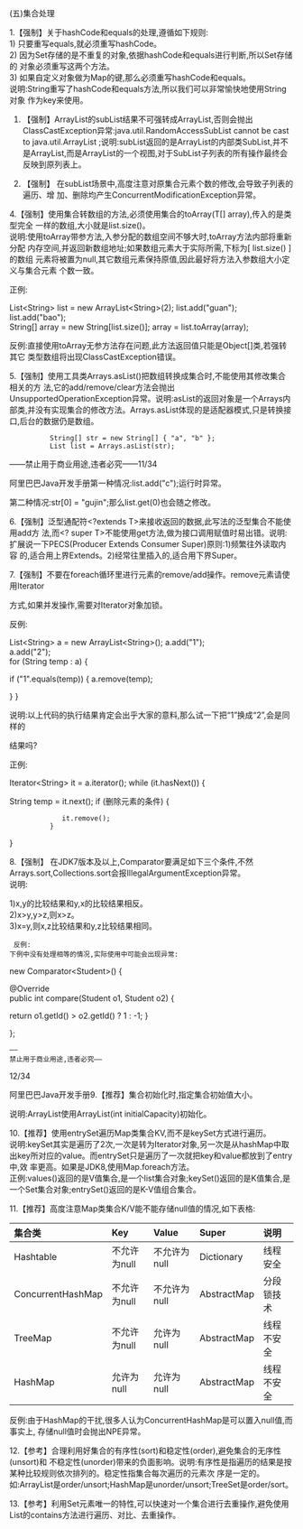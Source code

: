 \(五\)集合处理

1.【强制】关于hashCode和equals的处理,遵循如下规则:  
1\) 只要重写equals,就必须重写hashCode。  
2\) 因为Set存储的是不重复的对象,依据hashCode和equals进行判断,所以Set存储的 对象必须重写这两个方法。  
3\) 如果自定义对象做为Map的键,那么必须重写hashCode和equals。  
说明:String重写了hashCode和equals方法,所以我们可以非常愉快地使用String对象 作为key来使用。

1. 【强制】ArrayList的subList结果不可强转成ArrayList,否则会抛出ClassCastException异常:java.util.RandomAccessSubList cannot be cast to java.util.ArrayList ;说明:subList返回的是ArrayList的内部类SubList,并不是ArrayList,而是ArrayList的一个视图,对于SubList子列表的所有操作最终会反映到原列表上。

2. 【强制】 在subList场景中,高度注意对原集合元素个数的修改,会导致子列表的遍历、增 加、删除均产生ConcurrentModificationException异常。

4.【强制】使用集合转数组的方法,必须使用集合的toArray\(T\[\] array\),传入的是类型完全 一样的数组,大小就是list.size\(\)。  
说明:使用toArray带参方法,入参分配的数组空间不够大时,toArray方法内部将重新分配 内存空间,并返回新数组地址;如果数组元素大于实际所需,下标为\[ list.size\(\) \]的数组 元素将被置为null,其它数组元素保持原值,因此最好将方法入参数组大小定义与集合元素 个数一致。

正例:

List&lt;String&gt; list = new ArrayList&lt;String&gt;\(2\); list.add\("guan"\);  
 list.add\("bao"\);  
 String\[\] array = new String\[list.size\(\)\]; array = list.toArray\(array\);

反例:直接使用toArray无参方法存在问题,此方法返回值只能是Object\[\]类,若强转其它 类型数组将出现ClassCastException错误。

5.【强制】使用工具类Arrays.asList\(\)把数组转换成集合时,不能使用其修改集合相关的方 法,它的add/remove/clear方法会抛出UnsupportedOperationException异常。说明:asList的返回对象是一个Arrays内部类,并没有实现集合的修改方法。Arrays.asList体现的是适配器模式,只是转换接口,后台的数据仍是数组。

```
          String[] str = new String[] { "a", "b" };
          List list = Arrays.asList(str);

```

——禁止用于商业用途,违者必究——11/34

阿里巴巴Java开发手册第一种情况:list.add\("c"\);运行时异常。

第二种情况:str\[0\] = "gujin";那么list.get\(0\)也会随之修改。

6.【强制】泛型通配符&lt;?extends T&gt;来接收返回的数据,此写法的泛型集合不能使用add方 法,而&lt;? super T&gt;不能使用get方法,做为接口调用赋值时易出错。说明:扩展说一下PECS\(Producer Extends Consumer Super\)原则:1\)频繁往外读取内容 的,适合用上界Extends。2\)经常往里插入的,适合用下界Super。

7.【强制】不要在foreach循环里进行元素的remove/add操作。remove元素请使用Iterator

方式,如果并发操作,需要对Iterator对象加锁。

反例:

List&lt;String&gt; a = new ArrayList&lt;String&gt;\(\); a.add\("1"\);  
 a.add\("2"\);  
 for \(String temp : a\) {

if \("1".equals\(temp\)\) { a.remove\(temp\);

} }

说明:以上代码的执行结果肯定会出乎大家的意料,那么试一下把“1”换成“2”,会是同样的

结果吗?

正例:

Iterator&lt;String&gt; it = a.iterator\(\); while \(it.hasNext\(\)\) {

String temp = it.next\(\); if \(删除元素的条件\) {

```
             it.remove();
          }

```

}

8.【强制】 在JDK7版本及以上,Comparator要满足如下三个条件,不然Arrays.sort,Collections.sort会报IllegalArgumentException异常。  
说明:

1\)x,y的比较结果和y,x的比较结果相反。  
2\)x&gt;y,y&gt;z,则x&gt;z。  
3\)x=y,则x,z比较结果和y,z比较结果相同。

```
 反例:
下例中没有处理相等的情况,实际使用中可能会出现异常:

```

new Comparator&lt;Student&gt;\(\) {

@Override  
public int compare\(Student o1, Student o2\) {

return o1.getId\(\) &gt; o2.getId\(\) ? 1 : -1; }

};

```
——
禁止用于商业用途,违者必究——

```

12/34

阿里巴巴Java开发手册9.【推荐】集合初始化时,指定集合初始值大小。

说明:ArrayList使用ArrayList\(int initialCapacity\)初始化。

10.【推荐】使用entrySet遍历Map类集合KV,而不是keySet方式进行遍历。  
说明:keySet其实是遍历了2次,一次是转为Iterator对象,另一次是从hashMap中取出key所对应的value。而entrySet只是遍历了一次就把key和value都放到了entry中,效 率更高。如果是JDK8,使用Map.foreach方法。  
正例:values\(\)返回的是V值集合,是一个list集合对象;keySet\(\)返回的是K值集合,是 一个Set集合对象;entrySet\(\)返回的是K-V值组合集合。

11.【推荐】高度注意Map类集合K/V能不能存储null值的情况,如下表格:

| 集合类 | Key | Value | Super | 说明 |
| :--- | :--- | :--- | :--- | :--- |
| Hashtable | 不允许为null | 不允许为null | Dictionary | 线程安全 |
| ConcurrentHashMap | 不允许为null | 不允许为null | AbstractMap | 分段锁技术 |
| TreeMap | 不允许为null | 允许为null | AbstractMap | 线程不安全 |
| HashMap | 允许为null | 允许为null | AbstractMap | 线程不安全 |

反例:由于HashMap的干扰,很多人认为ConcurrentHashMap是可以置入null值,而事实上, 存储null值时会抛出NPE异常。

12.【参考】合理利用好集合的有序性\(sort\)和稳定性\(order\),避免集合的无序性\(unsort\)和 不稳定性\(unorder\)带来的负面影响。说明:有序性是指遍历的结果是按某种比较规则依次排列的。稳定性指集合每次遍历的元素次 序是一定的。如:ArrayList是order/unsort;HashMap是unorder/unsort;TreeSet是order/sort。

13.【参考】利用Set元素唯一的特性,可以快速对一个集合进行去重操作,避免使用List的contains方法进行遍历、对比、去重操作。

